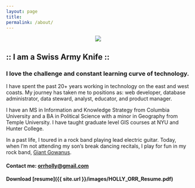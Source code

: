 ```yaml
---
layout: page
title: 
permalink: /about/
---
```


<p align="center">
<img src="https://orrholly.github.io/images/knife.png">
<h2> :: I am a  Swiss Army Knife ::</h2>
<h3> I love the challenge and constant learning curve of technology.</h3>
</p>

I have spent the past 20+ years working in technology on the east and west coasts. My journey has taken me to positions as: web developer, database administrator, data steward, analyst, educator, and product manager. 

I have an MS in Information and Knowledge Strategy from Columbia University and a BA in Political Science with a minor in Geography from Temple University. I have taught graduate level GIS courses at NYU and Hunter College.

In a past life, I toured in a rock band playing lead electric guitar. Today, when I’m not attending my son’s break dancing recitals, I play for fun in my rock band, [Giant Gowanus](http://giantgowan.us/).

#### Contact me: [orrholly@gmail.com](mailto:orrholly@gmail.com)
#### Download [resume]({{ site.url }}/images/HOLLY_ORR_Resume.pdf)
